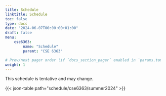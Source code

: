 ```yaml
---
title: Schedule
linktitle: Schedule
toc: false
type: docs
date: "2024-06-07T00:00:00+01:00"
draft: false
menu:
    cse6363:
        name: "Schedule"
        parent: "CSE 6363"

# Prev/next pager order (if `docs_section_pager` enabled in `params.toml`)
weight: 1
---
```


This schedule is tentative and may change.

{{< json-table path="schedule/cse6363/summer2024" >}}